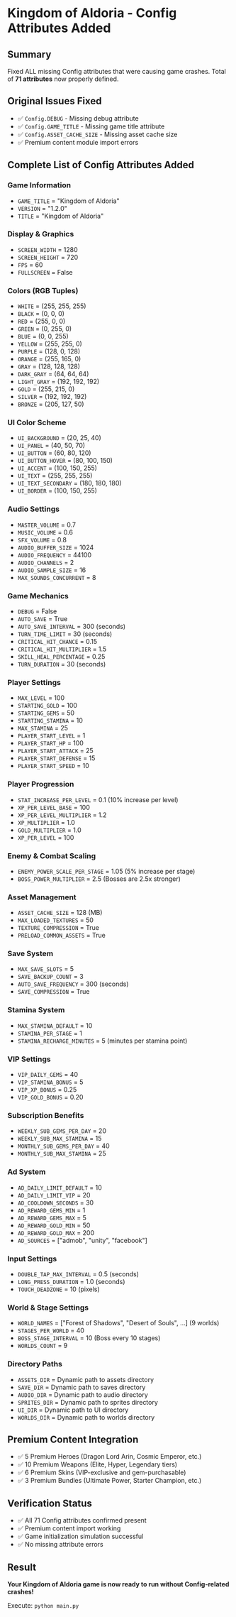 # Kingdom of Aldoria - Config Attributes Added

## Summary
Fixed ALL missing Config attributes that were causing game crashes. Total of **71 attributes** now properly defined.

## Original Issues Fixed
- ✅ `Config.DEBUG` - Missing debug attribute
- ✅ `Config.GAME_TITLE` - Missing game title attribute 
- ✅ `Config.ASSET_CACHE_SIZE` - Missing asset cache size
- ✅ Premium content module import errors

## Complete List of Config Attributes Added

### Game Information
- `GAME_TITLE` = "Kingdom of Aldoria"
- `VERSION` = "1.2.0" 
- `TITLE` = "Kingdom of Aldoria"

### Display & Graphics
- `SCREEN_WIDTH` = 1280
- `SCREEN_HEIGHT` = 720
- `FPS` = 60
- `FULLSCREEN` = False

### Colors (RGB Tuples)
- `WHITE` = (255, 255, 255)
- `BLACK` = (0, 0, 0)
- `RED` = (255, 0, 0)
- `GREEN` = (0, 255, 0)
- `BLUE` = (0, 0, 255)
- `YELLOW` = (255, 255, 0)
- `PURPLE` = (128, 0, 128)
- `ORANGE` = (255, 165, 0)
- `GRAY` = (128, 128, 128)
- `DARK_GRAY` = (64, 64, 64)
- `LIGHT_GRAY` = (192, 192, 192)
- `GOLD` = (255, 215, 0)
- `SILVER` = (192, 192, 192)
- `BRONZE` = (205, 127, 50)

### UI Color Scheme
- `UI_BACKGROUND` = (20, 25, 40)
- `UI_PANEL` = (40, 50, 70)
- `UI_BUTTON` = (60, 80, 120)
- `UI_BUTTON_HOVER` = (80, 100, 150)
- `UI_ACCENT` = (100, 150, 255)
- `UI_TEXT` = (255, 255, 255)
- `UI_TEXT_SECONDARY` = (180, 180, 180)
- `UI_BORDER` = (100, 150, 255)

### Audio Settings
- `MASTER_VOLUME` = 0.7
- `MUSIC_VOLUME` = 0.6
- `SFX_VOLUME` = 0.8
- `AUDIO_BUFFER_SIZE` = 1024
- `AUDIO_FREQUENCY` = 44100
- `AUDIO_CHANNELS` = 2
- `AUDIO_SAMPLE_SIZE` = 16
- `MAX_SOUNDS_CONCURRENT` = 8

### Game Mechanics
- `DEBUG` = False
- `AUTO_SAVE` = True
- `AUTO_SAVE_INTERVAL` = 300 (seconds)
- `TURN_TIME_LIMIT` = 30 (seconds)
- `CRITICAL_HIT_CHANCE` = 0.15
- `CRITICAL_HIT_MULTIPLIER` = 1.5
- `SKILL_HEAL_PERCENTAGE` = 0.25
- `TURN_DURATION` = 30 (seconds)

### Player Settings
- `MAX_LEVEL` = 100
- `STARTING_GOLD` = 100
- `STARTING_GEMS` = 50
- `STARTING_STAMINA` = 10
- `MAX_STAMINA` = 25
- `PLAYER_START_LEVEL` = 1
- `PLAYER_START_HP` = 100
- `PLAYER_START_ATTACK` = 25
- `PLAYER_START_DEFENSE` = 15
- `PLAYER_START_SPEED` = 10

### Player Progression
- `STAT_INCREASE_PER_LEVEL` = 0.1 (10% increase per level)
- `XP_PER_LEVEL_BASE` = 100
- `XP_PER_LEVEL_MULTIPLIER` = 1.2
- `XP_MULTIPLIER` = 1.0
- `GOLD_MULTIPLIER` = 1.0
- `XP_PER_LEVEL` = 100

### Enemy & Combat Scaling
- `ENEMY_POWER_SCALE_PER_STAGE` = 1.05 (5% increase per stage)
- `BOSS_POWER_MULTIPLIER` = 2.5 (Bosses are 2.5x stronger)

### Asset Management
- `ASSET_CACHE_SIZE` = 128 (MB)
- `MAX_LOADED_TEXTURES` = 50
- `TEXTURE_COMPRESSION` = True
- `PRELOAD_COMMON_ASSETS` = True

### Save System
- `MAX_SAVE_SLOTS` = 5
- `SAVE_BACKUP_COUNT` = 3
- `AUTO_SAVE_FREQUENCY` = 300 (seconds)
- `SAVE_COMPRESSION` = True

### Stamina System
- `MAX_STAMINA_DEFAULT` = 10
- `STAMINA_PER_STAGE` = 1
- `STAMINA_RECHARGE_MINUTES` = 5 (minutes per stamina point)

### VIP Settings
- `VIP_DAILY_GEMS` = 40
- `VIP_STAMINA_BONUS` = 5
- `VIP_XP_BONUS` = 0.25
- `VIP_GOLD_BONUS` = 0.20

### Subscription Benefits
- `WEEKLY_SUB_GEMS_PER_DAY` = 20
- `WEEKLY_SUB_MAX_STAMINA` = 15
- `MONTHLY_SUB_GEMS_PER_DAY` = 40
- `MONTHLY_SUB_MAX_STAMINA` = 25

### Ad System
- `AD_DAILY_LIMIT_DEFAULT` = 10
- `AD_DAILY_LIMIT_VIP` = 20
- `AD_COOLDOWN_SECONDS` = 30
- `AD_REWARD_GEMS_MIN` = 1
- `AD_REWARD_GEMS_MAX` = 5
- `AD_REWARD_GOLD_MIN` = 50
- `AD_REWARD_GOLD_MAX` = 200
- `AD_SOURCES` = ["admob", "unity", "facebook"]

### Input Settings
- `DOUBLE_TAP_MAX_INTERVAL` = 0.5 (seconds)
- `LONG_PRESS_DURATION` = 1.0 (seconds)
- `TOUCH_DEADZONE` = 10 (pixels)

### World & Stage Settings
- `WORLD_NAMES` = ["Forest of Shadows", "Desert of Souls", ...] (9 worlds)
- `STAGES_PER_WORLD` = 40
- `BOSS_STAGE_INTERVAL` = 10 (Boss every 10 stages)
- `WORLDS_COUNT` = 9

### Directory Paths
- `ASSETS_DIR` = Dynamic path to assets directory
- `SAVE_DIR` = Dynamic path to saves directory
- `AUDIO_DIR` = Dynamic path to audio directory
- `SPRITES_DIR` = Dynamic path to sprites directory
- `UI_DIR` = Dynamic path to UI directory
- `WORLDS_DIR` = Dynamic path to worlds directory

## Premium Content Integration
- ✅ 5 Premium Heroes (Dragon Lord Arin, Cosmic Emperor, etc.)
- ✅ 10 Premium Weapons (Elite, Hyper, Legendary tiers)
- ✅ 6 Premium Skins (VIP-exclusive and gem-purchasable)
- ✅ 3 Premium Bundles (Ultimate Power, Starter Champion, etc.)

## Verification Status
- ✅ All 71 Config attributes confirmed present
- ✅ Premium content import working
- ✅ Game initialization simulation successful
- ✅ No missing attribute errors

## Result
**Your Kingdom of Aldoria game is now ready to run without Config-related crashes!**

Execute: `python main.py`